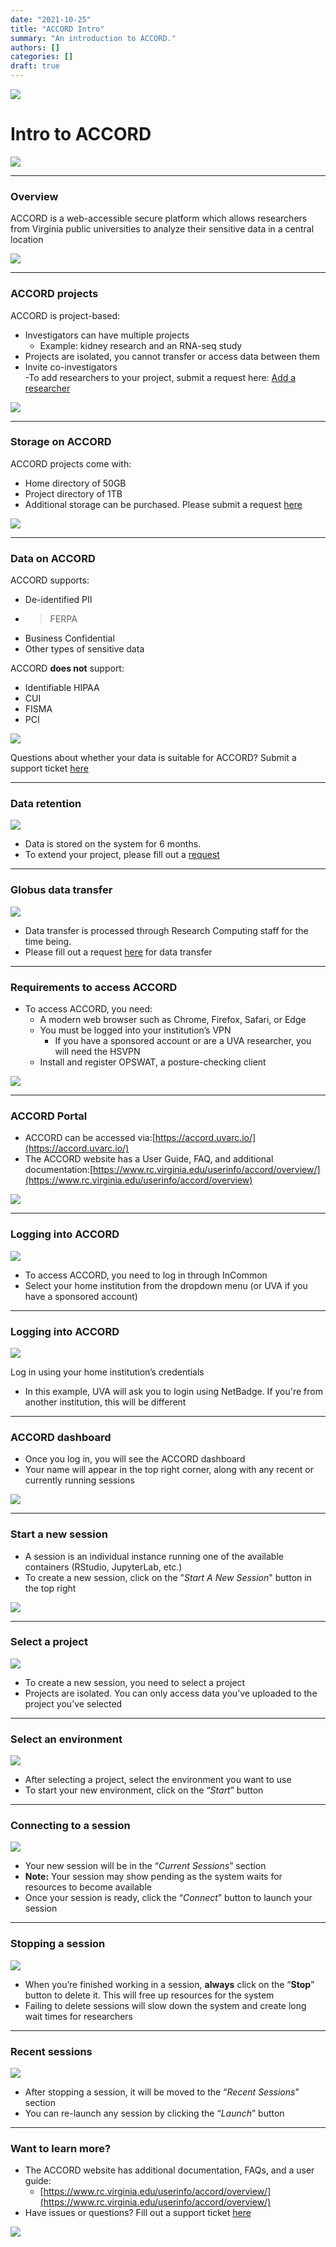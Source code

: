 ```yaml
---
date: "2021-10-25"
title: "ACCORD Intro"
summary: "An introduction to ACCORD."
authors: []
categories: []
draft: true
---
```


![](img/ACCORD_Intro_202110222.jpg)

# Intro to ACCORD

![](img/ACCORD_Intro_202110220.png)

---

### Overview

ACCORD is a web-accessible secure platform which allows researchers from Virginia public universities to analyze their sensitive data in a central location

![](img/ACCORD_Intro_202110225.jpg)

---

### ACCORD projects

ACCORD is project-based:
* Investigators can have multiple projects 
  - Example: kidney research and an RNA-seq study
* Projects are isolated, you cannot transfer or access data between them
* Invite co-investigators</li>
  -To add researchers to your project, submit a request here: [Add a researcher](https://www.rc.virginia.edu/form/accord/)

![](img/project.jpeg)

---

### Storage on ACCORD

ACCORD projects come with:
* Home directory of 50GB
* Project directory of 1TB
* Additional storage can be purchased. Please submit a request [here](https://www.rc.virginia.edu/form/accord/)

 ![](img/ACCORD_Intro_202110229.jpg)

---

### Data on ACCORD

ACCORD supports:
* De-identified PII
* >FERPA
* Business Confidential
* Other types of sensitive data

ACCORD **does not** support:
* Identifiable HIPAA
* CUI
* FISMA
* PCI

![](img/ACCORD_Intro_2021102210.jpg)

Questions about whether your data is suitable for ACCORD? Submit a support ticket [here](https://www.rc.virginia.edu/form/accord/)

---

### Data retention

![](img/data.jpeg)

- Data is stored on the system for 6 months.
- To extend your project, please fill out a [request](https://www.rc.virginia.edu/form/accord/)

---

### Globus data transfer
 
![](img/globus.png)

- Data transfer is processed through Research Computing staff for the time being.
- Please fill out a request [here](https://www.rc.virginia.edu/form/accord/) for data transfer

---

### Requirements to access ACCORD

- To access ACCORD, you need:
	- A modern web browser such as Chrome, Firefox, Safari, or Edge
	- You must be logged into your institution’s VPN
		- If you have a sponsored account or are a UVA researcher, you will need the HSVPN
	- Install and register OPSWAT, a posture-checking client

![](img/ACCORD_Intro_2021102211.png)

---

### ACCORD Portal

  * ACCORD can be accessed via:[https://accord.uvarc.io/](https://accord.uvarc.io/)
  * The ACCORD website has a User Guide, FAQ, and additional documentation:[https://www.rc.virginia.edu/userinfo/accord/overview/](https://www.rc.virginia.edu/userinfo/accord/overview)

![](img/ACCORD_Intro_202110222.jpg)

---

### Logging into ACCORD

![](img/ACCORD_Intro_2021102213.png)

* To access ACCORD, you need to log in through InCommon
* Select your home institution from the dropdown menu (or UVA if you have a sponsored account)

---

### Logging into ACCORD

![](img/ACCORD_Intro_2021102214.png)

Log in using your home institution’s credentials
* In this example, UVA will ask you to login using NetBadge. If you're from another institution, this will be different

---

### ACCORD dashboard

  * Once you log in, you will see the ACCORD dashboard
  * Your name will appear in the top right corner, along with any recent or currently running sessions

![](img/ACCORD_Intro_2021102215.png)

---

### Start a new session

  * A session is an individual instance running one of the available containers (RStudio, JupyterLab, etc.)
  * To create a new session, click on the "*Start A New Session*" button in the top right

![](img/ACCORD_Intro_2021102216.png)

---

### Select a project

![](img/ACCORD_Intro_2021102217.png)

  * To create a new session, you need to select a project
  * Projects are isolated. You can only access data you’ve uploaded to the project you’ve selected

---

### Select an environment

![](img/ACCORD_Intro_2021102218.png)

  * After selecting a project, select the environment you want to use
  * To start your new environment, click on the “*Start*” button

---

### Connecting to a session

![](img/ACCORD_Intro_2021102219.png)

  * Your new session will be in the “*Current Sessions*” section
  * __Note:__ Your session may show pending as the system waits for resources to become available
  * Once your session is ready, click the “*Connect*” button to launch your session

---

### Stopping a session

![](img/ACCORD_Intro_2021102221.png)

  * When you’re finished working in a session, __always__ click on the “**Stop**” button to delete it. This will free up resources for the system
  * Failing to delete sessions will slow down the system and create long wait times for researchers

---

### Recent sessions

![](img/ACCORD_Intro_2021102222.png)

  * After stopping a session, it will be moved to the “*Recent Sessions*” section
  * You can re-launch any session by clicking the “*Launch*” button

---

### Want to learn more?

* The ACCORD website has additional documentation, FAQs, and a user guide:
  * [https://www.rc.virginia.edu/userinfo/accord/overview/](https://www.rc.virginia.edu/userinfo/accord/overview/)
* Have issues or questions? Fill out a support ticket [here](https://www.rc.virginia.edu/form/accord/)

![](img/ACCORD_Intro_2021102223.jpg)
